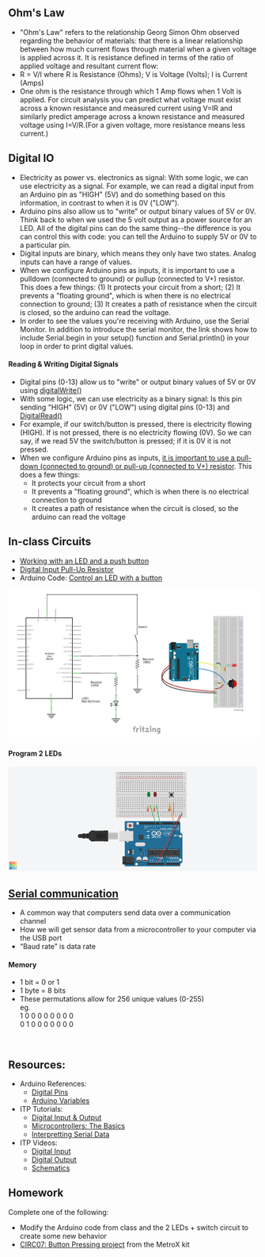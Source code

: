 ## Ohm's Law

- "Ohm's Law" refers to the relationship Georg Simon Ohm observed regarding the behavior of materials: that there is a linear relationship between how much current flows through material when a given voltage is applied across it. It is resistance defined in terms of the ratio of applied voltage and resultant current flow:
- R = V/I where R is Resistance (Ohms); V is Voltage (Volts); I is Current (Amps)
- One ohm is the resistance through which 1 Amp flows when 1 Volt is applied. For circuit analysis you can predict what voltage must exist across a known resistance and measured current using V=IR and similarly predict amperage across a known resistance and measured voltage using I=V/R.(For a given voltage, more resistance means less current.)

## Digital IO

- Electricity as power vs. electronics as signal: With some logic, we can use electricity as a signal. For example, we can read a digital input from an Arduino pin as "HIGH" (5V) and do something based on this information, in contrast to when it is 0V ("LOW").
- Arduino pins also allow us to "write" or output binary values of 5V or 0V. Think back to when we used the 5 volt output as a power source for an LED. All of the digital pins can do the same thing--the difference is you can control this with code: you can tell the Arduino to supply 5V or 0V to a particular pin.
- Digital inputs are binary, which means they only have two states. Analog inputs can have a range of values.
- When we configure Arduino pins as inputs, it is important to use a pulldown (connected to ground) or pullup (connected to V+) resistor. This does a few things: (1) It protects your circuit from a short; (2) It prevents a "floating ground", which is when there is no electrical connection to ground; (3) It creates a path of resistance when the circuit is closed, so the arduino can read the voltage.
- In order to see the values you're receiving with Arduino, use the Serial Monitor. In addition to introduce the serial monitor, the link shows how to include Serial.begin in your setup() function and Serial.println() in your loop in order to print digital values.

#### Reading & Writing Digital Signals

- Digital pins (0-13) allow us to "write" or output binary values of 5V or 0V using [digitalWrite()](https://www.arduino.cc/reference/en/language/functions/digital-io/digitalwrite/)
- With some logic, we can use electricity as a binary signal: Is this pin sending "HIGH" (5V) or 0V ("LOW") using digital pins (0-13) and [DigitalRead()](https://www.arduino.cc/reference/en/language/functions/digital-io/digitalread/)
- For example, if our switch/button is pressed, there is electricity flowing (HIGH). If is not pressed, there is no electricity flowing (0V). So we can say, if we read 5V the switch/button is pressed; if it is 0V it is not pressed.
- When we configure Arduino pins as inputs, [it is important to use a pull-down (connected to ground) or pull-up (connected to V+) resistor](https://www.seeedstudio.com/blog/2020/02/21/pull-up-resistor-vs-pull-down-differences-arduino-guide/). This does a few things:
  - It protects your circuit from a short
  - It prevents a "floating ground", which is when there is no electrical connection to ground
  - It creates a path of resistance when the circuit is closed, so the arduino can read the voltage

## In-class Circuits
- [Working with an LED and a push button](https://create.arduino.cc/projecthub/SBR/working-with-an-led-and-a-push-button-71d8c1)
- [Digital Input Pull-Up Resistor](https://docs.arduino.cc/tutorials/generic/digital-input-pullup)
- Arduino Code: [Control an LED with a button](https://create.arduino.cc/editor/jfunky7/b8a53f0d-396b-4fee-a31d-438140557e3f/preview)

<p align="center">
  <img width="800" src="https://github.com/jfunky/diap-creativecomputing-fall2022/blob/main/assets/week8_DigitalIO/LED_switch.png">
</p>

#### Program 2 LEDs

<p align="center">
  <img width="800" src="https://github.com/jfunky/diap-creativecomputing-fall2022/blob/main/assets/week8_DigitalIO/2LED_switch.png">
</p>

## [Serial communication](https://www.arduino.cc/reference/en/language/functions/communication/serial/)
- A common way that computers send data over a communication channel
- How we will get sensor data from a microcontroller to your computer via the USB port
- “Baud rate” is data rate 

#### Memory
- 1 bit = 0 or 1
- 1 byte = 8 bits
- These permutations allow for 256 unique values (0-255)<br>
eg. <br>
1 0 0 0 0 0 0 0 0 <br>
0 1 0 0 0 0 0 0 0 <br>
<br>


## Resources: 
- Arduino References:
  - [Digital Pins](https://www.arduino.cc/en/Tutorial/Foundations/DigitalPins)
  - [Arduino Variables](https://www.arduino.cc/en/Reference/VariableDeclaration)
- ITP Tutorials:
  -  [Digital Input & Output](https://itp.nyu.edu/physcomp/lessons/digital-input-output/)
  -  [Microcontrollers: The Basics](https://itp.nyu.edu/physcomp/lessons/microcontrollers-the-basics/)
  -  [Interpretting Serial Data](https://itp.nyu.edu/physcomp/lessons/interpreting-serial-data/)
- ITP Videos:
  -  [Digital Input](https://vimeo.com/86548673)
  -  [Digital Output](https://vimeo.com/86534049)
  -  [Schematics](https://itp.nyu.edu/physcomp/videos/videos-schematic-diagrams/)


## Homework
Complete one of the following:
- Modify the Arduino code from class and the 2 LEDs + switch circuit to create some new behavior
- [CIRC07: Button Pressing project](https://learn.adafruit.com/experimenters-guide-for-metro/circ07-intro) from the MetroX kit

